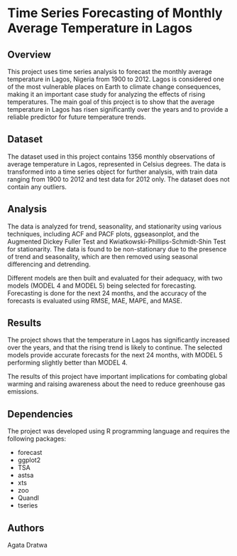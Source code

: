 # Time Series Forecasting of Monthly Average Temperature in Lagos

## Overview

This project uses time series analysis to forecast the monthly average temperature in Lagos, Nigeria from 1900 to 2012. Lagos is considered one of the most vulnerable places on Earth to climate change consequences, making it an important case study for analyzing the effects of rising temperatures. The main goal of this project is to show that the average temperature in Lagos has risen significantly over the years and to provide a reliable predictor for future temperature trends.

## Dataset

The dataset used in this project contains 1356 monthly observations of average temperature in Lagos, represented in Celsius degrees. The data is transformed into a time series object for further analysis, with train data ranging from 1900 to 2012 and test data for 2012 only. The dataset does not contain any outliers.

## Analysis

The data is analyzed for trend, seasonality, and stationarity using various techniques, including ACF and PACF plots, ggseasonplot, and the Augmented Dickey Fuller Test and Kwiatkowski-Phillips-Schmidt-Shin Test for stationarity. The data is found to be non-stationary due to the presence of trend and seasonality, which are then removed using seasonal differencing and detrending.

Different models are then built and evaluated for their adequacy, with two models (MODEL 4 and MODEL 5) being selected for forecasting. Forecasting is done for the next 24 months, and the accuracy of the forecasts is evaluated using RMSE, MAE, MAPE, and MASE.

## Results

The project shows that the temperature in Lagos has significantly increased over the years, and that the rising trend is likely to continue. The selected models provide accurate forecasts for the next 24 months, with MODEL 5 performing slightly better than MODEL 4.

The results of this project have important implications for combating global warming and raising awareness about the need to reduce greenhouse gas emissions.

## Dependencies

The project was developed using R programming language and requires the following packages:

- forecast
- ggplot2
- TSA
- astsa
- xts
- zoo
- Quandl
- tseries

## Authors

Agata Dratwa

